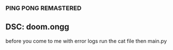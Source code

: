 ### PING PONG REMASTERED
## DSC: doom.ongg

before you come to me with error logs run the cat file then main.py

